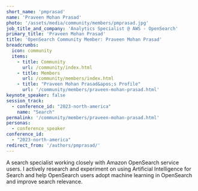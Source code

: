 ```yaml
---
short_name: 'pmprasad'
name: 'Praveen Mohan Prasad'
photo: '/assets/media/community/members/pmprasad.jpg'
job_title_and_company: 'Analytics Specialist @ AWS - OpenSearch'
primary_title: 'Praveen Mohan Prasad'
title: 'OpenSearch Community Member: Praveen Mohan Prasad'
breadcrumbs:
  icon: community
  items:
    - title: Community
      url: /community/index.html
    - title: Members
      url: /community/members/index.html
    - title: "Praveen Mohan Prasad&apos;s Profile"
      url: '/community/members/praveen-mohan-prasad.html'
keynote_speaker: false
session_track: 
  - conference_id: "2023-north-america"
    name: "Search"
permalink: '/community/members/praveen-mohan-prasad.html'
personas:
  - conference_speaker
conference_id:
  - "2023-north-america"
redirect_from: '/authors/pmprasad/'
---
```


A search specialist working closely with Amazon OpenSearch service users. I actively research and experiment on using Artificial Intelligence for Search and help OpenSearch users adopt machine learning in OpenSearch and improve search relevance.

